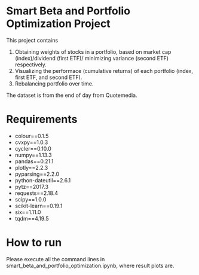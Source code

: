# Smart Beta and Portfolio Optimization Project

This project contains

  1. Obtaining weights of stocks in a portfolio, based on market cap (index)/dividend (first ETF)/ minimizing variance (second ETF) respectively.
  2. Visualizing the performace (cumulative returns) of each portfolio (index, first ETF, and second ETF).
  3. Rebalancing portfolio over time.
  
 The dataset is from the end of day from Quotemedia.
 
 # Requirements
 
  * colour==0.1.5
  * cvxpy==1.0.3
  * cycler==0.10.0
  * numpy==1.13.3
  * pandas==0.21.1
  * plotly==2.2.3
  * pyparsing==2.2.0
  * python-dateutil==2.6.1
  * pytz==2017.3
  * requests==2.18.4
  * scipy==1.0.0
  * scikit-learn==0.19.1
  * six==1.11.0
  * tqdm==4.19.5
  
 # How to run
 
Please execute all the command lines in smart_beta_and_portfolio_optimization.ipynb, where result plots are.

